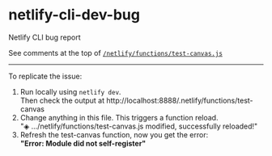 # netlify-cli-dev-bug

Netlify CLI bug report

See comments at the top of [`/netlify/functions/test-canvas.js`](/netlify/functions/test-canvas.js)

---

To replicate the issue:

1. Run locally using `netlify dev`.\
   Then check the output at http://localhost:8888/.netlify/functions/test-canvas
2. Change anything in this file. This triggers a function reload.\
   "◈ .../netlify/functions/test-canvas.js modified, successfully reloaded!"
3. Refresh the test-canvas function, now you get the error:\
   **"Error: Module did not self-register"**
